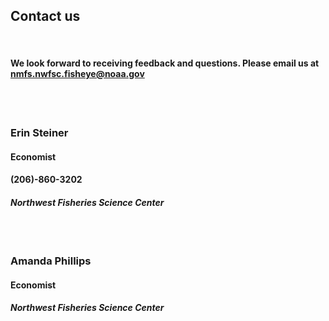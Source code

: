 
## Contact us


<br>

#### We look forward to receiving feedback and questions. Please email us at **nmfs.nwfsc.fisheye@noaa.gov**

<br>
<br>


### **Erin Steiner**

#### Economist

#### (206)-860-3202

#### *Northwest Fisheries Science Center*

<br>
<br>

### **Amanda Phillips**

#### Economist


#### *Northwest Fisheries Science Center*
